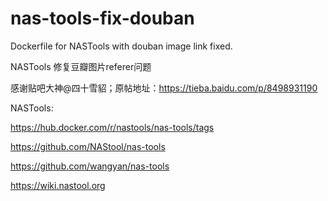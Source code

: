 # nas-tools-fix-douban
Dockerfile for NASTools with douban image link fixed.

NASTools 修复豆瓣图片referer问题

感谢贴吧大神@四十雪貂；原帖地址：https://tieba.baidu.com/p/8498931190

NASTools:

https://hub.docker.com/r/nastools/nas-tools/tags

https://github.com/NAStool/nas-tools

https://github.com/wangyan/nas-tools

https://wiki.nastool.org
